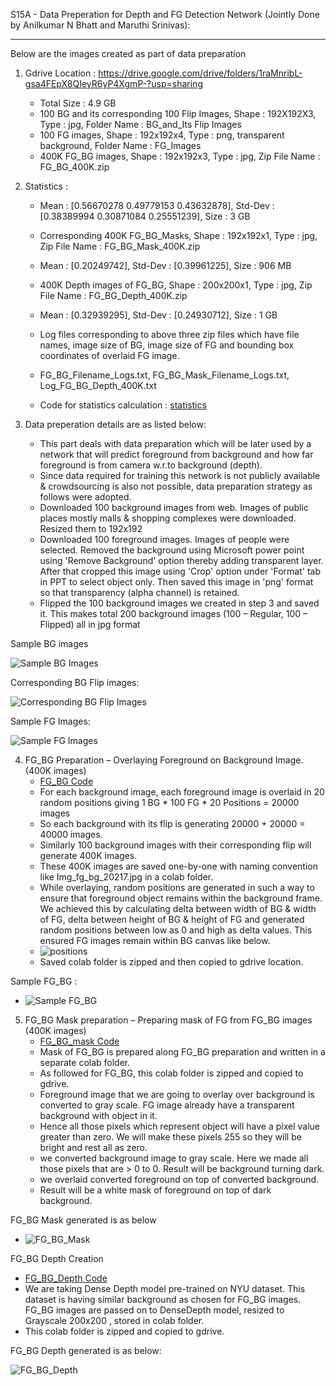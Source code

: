 S15A - Data Preperation for Depth and FG Detection Network (Jointly Done by Anilkumar N Bhatt and Maruthi Srinivas):

------------------------------------

Below are the images created as part of data preparation

1) Gdrive Location : https://drive.google.com/drive/folders/1raMnribL-gsa4FEpX8QIeyR6yP4XgmP-?usp=sharing
   - Total Size : 4.9 GB
   - 100 BG and its corresponding 100 Flip Images, Shape : 192X192X3, Type : jpg, Folder Name : BG_and_Its Flip Images
   - 100 FG images, Shape : 192x192x4, Type : png, transparent background, Folder Name : FG_Images
   - 400K FG_BG images, Shape : 192x192x3, Type : jpg, Zip File Name : FG_BG_400K.zip

2) Statistics :
   - Mean : [0.56670278 0.49779153 0.43632878], Std-Dev : [0.38389994 0.30871084 0.25551239], Size : 3 GB
   - Corresponding 400K FG_BG_Masks, Shape : 192x192x1, Type : jpg, Zip File Name : FG_BG_Mask_400K.zip
   - Mean : [0.20249742], Std-Dev : [0.39961225], Size : 906 MB
   - 400K Depth images of FG_BG, Shape : 200x200x1, Type : jpg, Zip File Name : FG_BG_Depth_400K.zip
   - Mean : [0.32939295], Std-Dev : [0.24930712], Size : 1 GB

   - Log files corresponding to above three zip files which have file names, image size of BG, image size of FG and bounding box coordinates of overlaid FG image.

   - FG_BG_Filename_Logs.txt, FG_BG_Mask_Filename_Logs.txt, Log_FG_BG_Depth_400K.txt

   - Code for statistics calculation :            [statistics](https://github.com/mmaruthi/EVA4P1_S15A_Depth_FG_Detection_DataPrep/blob/master/Statistics_FG_BG_Mask_Depth.ipynb)

3) Data preperation details are as listed below:

   - This part deals with data preparation which will be later used by a network that will predict foreground from background and how far foreground is from camera w.r.to background (depth).
   - Since data required for training this network is not publicly available & crowdsourcing is also not possible, data preparation strategy as follows were adopted.
   - Downloaded 100 background images from web. Images of public places mostly malls & shopping complexes were downloaded. Resized them to 192x192
   - Downloaded 100 foreground images. Images of people were selected. Removed the background using Microsoft power point using 'Remove Background' option thereby adding transparent layer. After that cropped this image using 'Crop' option under 'Format' tab in PPT to select object only. Then saved this image in 'png' format so that transparency (alpha channel) is retained.
   - Flipped the 100 background images we created in step 3 and saved it. This makes total 200 background images (100 – Regular, 100 – Flipped) all in jpg format

Sample BG images

![Sample BG Images](https://github.com/mmaruthi/EVA4P1_S15A_Depth_FG_Detection_DataPrep/blob/master/Images_For_ReadMe/BG_Sample10.png)

Corresponding BG Flip images:

![Corresponding BG Flip Images](https://github.com/mmaruthi/EVA4P1_S15A_Depth_FG_Detection_DataPrep/blob/master/Images_For_ReadMe/BG_Flip_Sample10.png)

Sample FG Images:

![Sample FG Images](https://github.com/mmaruthi/EVA4P1_S15A_Depth_FG_Detection_DataPrep/blob/master/Images_For_ReadMe/FG_Sample10.png)

4) FG_BG Preparation – Overlaying Foreground on Background Image. (400K images)
   - [FG_BG Code](https://github.com/mmaruthi/EVA4P1_S15A_Depth_FG_Detection/blob/master/EVA4P1_S15_DataPrep_V1.ipynb)
   - For each background image, each foreground image is overlaid in 20 random positions giving 1 BG * 100 FG * 20 Positions = 20000 images
   - So each background with its flip is generating 20000 + 20000 = 40000 images.
   - Similarly 100 background images with their corresponding flip will generate 400K images.
   - These 400K images are saved one-by-one with naming convention like Img_fg_bg_20217.jpg in a colab folder.
   - While overlaying, random positions are generated in such a way to ensure that foreground object remains within the background frame. We achieved this by calculating delta between width of BG & width of FG, delta between height of BG & height of FG and generated random positions between low as 0 and high as delta values. This ensured FG images remain within BG canvas like below.
   - ![positions](https://github.com/mmaruthi/EVA4P1_S15A_Depth_FG_Detection_DataPrep/blob/master/Images_For_ReadMe/Random_Positions.png)
   - Saved colab folder is zipped and then copied to gdrive location.

Sample FG_BG :
   - ![Sample FG_BG](https://github.com/mmaruthi/EVA4P1_S15A_Depth_FG_Detection_DataPrep/blob/master/Images_For_ReadMe/FG_BG_Sample10.png)

5) FG_BG Mask preparation – Preparing mask of FG from FG_BG images (400K images)
   - [FG_BG_mask Code](https://github.com/mmaruthi/EVA4P1_S15A_Depth_FG_Detection/blob/master/EVA4P1_S15_DataPrep_V1.ipynb)
   - Mask of FG_BG is prepared along FG_BG preparation and written in a separate colab folder.
   - As followed for FG_BG, this colab folder is zipped and copied to gdrive.
   - Foreground image that we are going to overlay over background is converted to gray scale. FG image already have a transparent background with object in it.
   - Hence all those pixels which represent object will have a pixel value greater than zero. We will make these pixels 255 so they will be bright and rest all as zero.
   - we converted background image to gray scale. Here we made all those pixels that are > 0 to 0. Result will be background turning dark.
   - we overlaid converted foreground on top of converted background.
   - Result will be a white mask of foreground on top of dark background.

FG_BG Mask generated is as below
   - ![FG_BG_Mask](https://github.com/mmaruthi/EVA4P1_S15A_Depth_FG_Detection_DataPrep/blob/master/Images_For_ReadMe/FG_BG_Mask_Sample10.png)

FG_BG Depth Creation
   - [FG_BG_Depth Code](https://github.com/mmaruthi/EVA4P1_S15A_Depth_FG_Detection/blob/master/EVA4P1_S15_DepthCreation_V1.ipynb)
   - We are taking Dense Depth model pre-trained on NYU dataset. This dataset is having similar background as chosen for FG_BG images.
FG_BG images are passed on to DenseDepth model, resized to Grayscale 200x200 , stored in colab folder.
   - This colab folder is zipped and copied to gdrive.

FG_BG Depth generated is as below:

![FG_BG_Depth](https://github.com/mmaruthi/EVA4P1_S15A_Depth_FG_Detection_DataPrep/blob/master/Images_For_ReadMe/FG_BG_Depth_Sample10.png)



